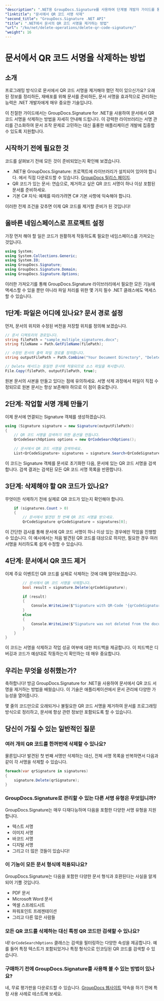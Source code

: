 ```yaml
---
"description": ".NET용 GroupDocs.Signature를 사용하여 단계별 개발자 가이드를 통해 문서에서 QR 코드 서명을 쉽게 삭제하는 방법을 알아보세요."
"linktitle": "문서에서 QR 코드 서명 삭제"
"second_title": "GroupDocs.Signature .NET API"
"title": ".NET에서 문서의 QR 코드 서명을 제거하는 방법"
"url": "/ko/net/delete-operations/delete-qr-code-signature/"
"weight": 16
---
```


# 문서에서 QR 코드 서명을 삭제하는 방법

## 소개

프로그래밍 방식으로 문서에서 QR 코드 서명을 제거해야 했던 적이 있으신가요? 오래된 정보를 정리하든, 재배포를 위해 문서를 준비하든, 문서 서명을 효과적으로 관리하는 능력은 .NET 개발자에게 매우 중요한 기술입니다.

이 친절한 가이드에서는 GroupDocs.Signature for .NET을 사용하여 문서에서 QR 코드 서명을 삭제하는 방법을 자세히 안내해 드립니다. 이 강력한 라이브러리는 서명 관리를 간소화하여 문서 조작 문제로 고민하는 대신 훌륭한 애플리케이션 개발에 집중할 수 있도록 지원합니다.

## 시작하기 전에 필요한 것

코드를 살펴보기 전에 모든 것이 준비되었는지 확인해 보겠습니다.

- .NET용 GroupDocs.Signature: 프로젝트에 라이브러리가 설치되어 있어야 합니다. 에서 직접 다운로드할 수 있습니다. [GroupDocs 릴리스 페이지](https://releases.groupdocs.com/signature/net/).
- QR 코드가 있는 문서: 연습으로, 제거하고 싶은 QR 코드 서명이 하나 이상 포함된 문서를 준비하세요.
- 기본 C# 지식: 예제를 따라가려면 C# 기본 사항에 익숙해야 합니다.

이러한 전제 조건을 갖추면 이제 QR 코드를 제거할 준비가 된 것입니다!

## 올바른 네임스페이스로 프로젝트 설정

가장 먼저 해야 할 일은 코드가 원활하게 작동하도록 필요한 네임스페이스를 가져오는 것입니다.

```csharp
using System;
using System.Collections.Generic;
using System.IO;
using GroupDocs.Signature;
using GroupDocs.Signature.Domain;
using GroupDocs.Signature.Options;
```

이러한 가져오기를 통해 GroupDocs.Signature 라이브러리에서 필요한 모든 기능에 액세스할 수 있을 뿐만 아니라 파일 처리를 위한 몇 가지 필수 .NET 클래스에도 액세스할 수 있습니다.

## 1단계: 파일은 어디에 있나요? 문서 경로 설정

먼저, 문서의 위치와 수정된 버전을 저장할 위치를 정의해 보겠습니다.

```csharp
// 문서 디렉토리의 경로입니다.
string filePath = "sample_multiple_signatures.docx";
string fileName = Path.GetFileName(filePath);

// 수정된 문서의 출력 파일 경로를 정의합니다.
string outputFilePath = Path.Combine("Your Document Directory", "DeleteQRCode", fileName);

// Delete 메서드는 동일한 문서에 적용되므로 소스 파일을 복사합니다.
File.Copy(filePath, outputFilePath, true);
```

원본 문서의 사본을 만들고 있다는 점에 유의하세요. 서명 삭제 과정에서 파일이 직접 수정되므로 원본 문서는 항상 보존해야 하므로 이 점이 중요합니다.

## 2단계: 작업할 서명 개체 만들기

이제 문서에 연결되는 Signature 객체를 생성하겠습니다.

```csharp
using (Signature signature = new Signature(outputFilePath))
{
    // QR 코드 서명을 검색하기 위한 옵션을 만듭니다.
    QrCodeSearchOptions options = new QrCodeSearchOptions();
    
    // 문서에서 QR 코드 서명을 검색하세요.
    List<QrCodeSignature> signatures = signature.Search<QrCodeSignature>(options);
```

이 코드는 Signature 객체를 문서로 초기화한 다음, 문서에 있는 QR 코드 서명을 검색합니다. 검색 결과는 검색된 모든 QR 코드 서명 목록을 반환합니다.

## 3단계: 삭제해야 할 QR 코드가 있나요?

무엇이든 삭제하기 전에 실제로 QR 코드가 있는지 확인해야 합니다.

```csharp
    if (signatures.Count > 0)
    {
        // 문서에서 발견된 첫 번째 QR 코드 서명을 받으세요.
        QrCodeSignature qrCodeSignature = signatures[0];
```

이 간단한 검사를 통해 문서에 QR 코드 서명이 하나 이상 있는 경우에만 작업을 진행할 수 있습니다. 이 예시에서는 처음 발견된 QR 코드를 대상으로 하지만, 필요한 경우 여러 서명을 처리하도록 쉽게 수정할 수 있습니다.

## 4단계: 문서에서 QR 코드 제거

이제 주요 이벤트인 QR 코드를 실제로 삭제하는 것에 대해 알아보겠습니다.

```csharp
        // 문서에서 QR 코드 서명을 삭제합니다.
        bool result = signature.Delete(qrCodeSignature);
        
        if (result)
        {
            Console.WriteLine($"Signature with QR-Code '{qrCodeSignature.Text}' and encode type '{qrCodeSignature.EncodeType.TypeName}' was deleted from document ['{fileName}'].");
        }
        else
        {
            Console.WriteLine($"Signature was not deleted from the document! Signature with QR-Code '{qrCodeSignature.Text}' and encode type '{qrCodeSignature.EncodeType.TypeName}' was not found!");
        }
    }
}
```

이 코드는 서명을 삭제하고 작업 성공 여부에 대한 피드백을 제공합니다. 이 피드백은 디버깅과 코드가 예상대로 작동하는지 확인하는 데 매우 중요합니다.

## 우리는 무엇을 성취했는가?

축하합니다! 방금 GroupDocs.Signature for .NET을 사용하여 문서에서 QR 코드 서명을 제거하는 방법을 배웠습니다. 이 기술은 애플리케이션에서 문서 관리에 다양한 가능성을 열어줍니다.

몇 줄의 코드만으로 오래되거나 불필요한 QR 코드 서명을 제거하여 문서를 프로그래밍 방식으로 정리하고, 문서에 항상 관련 정보만 포함되도록 할 수 있습니다.

## 당신이 가질 수 있는 일반적인 질문

### 여러 개의 QR 코드를 한꺼번에 삭제할 수 있나요?

물론입니다! 발견된 첫 번째 서명만 삭제하는 대신, 전체 서명 목록을 반복하면서 다음과 같이 각 서명을 삭제할 수 있습니다.

```csharp
foreach(var qrSignature in signatures)
{
    signature.Delete(qrSignature);
}
```

### GroupDocs.Signature로 관리할 수 있는 다른 서명 유형은 무엇입니까?

GroupDocs.Signature는 매우 다재다능하며 다음을 포함한 다양한 서명 유형을 지원합니다.
- 텍스트 서명
- 이미지 서명
- 바코드 서명
- 디지털 서명
- 그리고 더 많은 것들이 있습니다!

### 이 기능이 모든 문서 형식에 적용되나요?

GroupDocs.Signature는 다음을 포함한 다양한 문서 형식과 호환된다는 사실을 알게 되어 기쁠 것입니다.
- PDF 문서
- Microsoft Word 문서
- 엑셀 스프레드시트
- 파워포인트 프레젠테이션
- 그리고 다른 많은 사람들

### 모든 QR 코드를 삭제하는 대신 특정 QR 코드만 검색할 수 있나요?

네! `QrCodeSearchOptions` 클래스는 검색을 필터링하는 다양한 속성을 제공합니다. 예를 들어 특정 텍스트가 포함되었거나 특정 형식으로 인코딩된 QR 코드를 검색할 수 있습니다.

### 구매하기 전에 GroupDocs.Signature를 사용해 볼 수 있는 방법이 있나요?

네, 무료 평가판을 다운로드할 수 있습니다. [GroupDocs 웹사이트](https://releases.groupdocs.com/) 약속을 하기 전에 특정 사용 사례로 테스트해 보세요.
